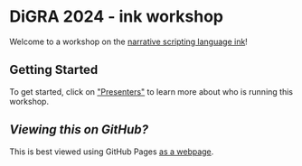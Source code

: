 # DiGRA 2024 - ink workshop

Welcome to a workshop on the [narrative scripting language ink](https://github.com/inkle/ink)!

## Getting Started

To get started, click on ["Presenters"](/introduction/presenters.md) to learn more about who is running this workshop.

## *Viewing this on GitHub?*

This is best viewed using GitHub Pages [as a webpage](https://kentontaylorhoward.github.io/DiGRA2024-ink-workshop/).
